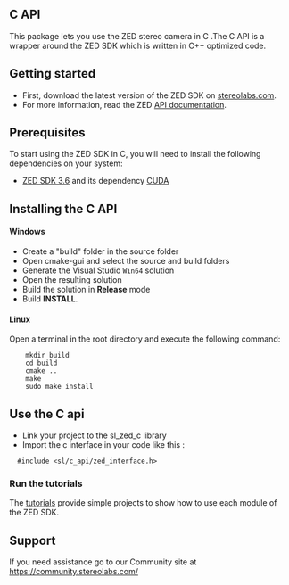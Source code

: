 ## C API

This package lets you use the ZED stereo camera in C .The C API is a wrapper around the ZED SDK which is written in C++ optimized code.

## Getting started

- First, download the latest version of the ZED SDK on [stereolabs.com](https://www.stereolabs.com/developers/release/).
- For more information, read the ZED [API documentation](https://www.stereolabs.com/docs/api/index.html).

## Prerequisites

To start using the ZED SDK in C, you will need to install the following dependencies on your system:

- [ZED SDK 3.6](https://www.stereolabs.com/developers/release/) and its dependency [CUDA](https://developer.nvidia.com/cuda-downloads)

## Installing the C API

#### Windows

- Create a "build" folder in the source folder
- Open cmake-gui and select the source and build folders
- Generate the Visual Studio `Win64` solution
- Open the resulting solution
- Build the solution in **Release** mode
- Build **INSTALL**.

#### Linux

Open a terminal in the root directory and execute the following command:
```
    mkdir build
    cd build
    cmake ..
    make
    sudo make install
```


## Use the C api

- Link your project to the sl_zed_c library
- Import the c interface in your code like this :

```
  #include <sl/c_api/zed_interface.h>
```

### Run the tutorials

The [tutorials](https://github.com/stereolabs/zed-examples/tree/master/tutorials) provide simple projects to show how to use each module of the ZED SDK.

## Support

If you need assistance go to our Community site at https://community.stereolabs.com/
